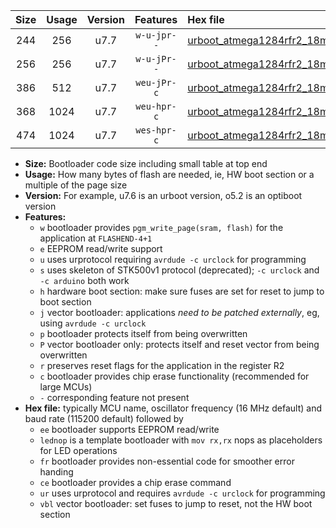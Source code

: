 |Size|Usage|Version|Features|Hex file|
|:-:|:-:|:-:|:-:|:--|
|244|256|u7.7|`w-u-jpr--`|[urboot_atmega1284rfr2_18mhz432_9600bps_lednop_ur_vbl.hex](https://raw.githubusercontent.com/stefanrueger/urboot.hex/main/mcus/atmega1284rfr2/fcpu_18mhz432/9600_bps/urboot_atmega1284rfr2_18mhz432_9600bps_lednop_ur_vbl.hex)|
|256|256|u7.7|`w-u-jPr--`|[urboot_atmega1284rfr2_18mhz432_9600bps_ur_vbl.hex](https://raw.githubusercontent.com/stefanrueger/urboot.hex/main/mcus/atmega1284rfr2/fcpu_18mhz432/9600_bps/urboot_atmega1284rfr2_18mhz432_9600bps_ur_vbl.hex)|
|386|512|u7.7|`weu-jPr-c`|[urboot_atmega1284rfr2_18mhz432_9600bps_ee_lednop_fr_ce_ur_vbl.hex](https://raw.githubusercontent.com/stefanrueger/urboot.hex/main/mcus/atmega1284rfr2/fcpu_18mhz432/9600_bps/urboot_atmega1284rfr2_18mhz432_9600bps_ee_lednop_fr_ce_ur_vbl.hex)|
|368|1024|u7.7|`weu-hpr-c`|[urboot_atmega1284rfr2_18mhz432_9600bps_ee_lednop_fr_ce_ur.hex](https://raw.githubusercontent.com/stefanrueger/urboot.hex/main/mcus/atmega1284rfr2/fcpu_18mhz432/9600_bps/urboot_atmega1284rfr2_18mhz432_9600bps_ee_lednop_fr_ce_ur.hex)|
|474|1024|u7.7|`wes-hpr-c`|[urboot_atmega1284rfr2_18mhz432_9600bps_ee_lednop_fr_ce.hex](https://raw.githubusercontent.com/stefanrueger/urboot.hex/main/mcus/atmega1284rfr2/fcpu_18mhz432/9600_bps/urboot_atmega1284rfr2_18mhz432_9600bps_ee_lednop_fr_ce.hex)|

- **Size:** Bootloader code size including small table at top end
- **Usage:** How many bytes of flash are needed, ie, HW boot section or a multiple of the page size
- **Version:** For example, u7.6 is an urboot version, o5.2 is an optiboot version
- **Features:**
  + `w` bootloader provides `pgm_write_page(sram, flash)` for the application at `FLASHEND-4+1`
  + `e` EEPROM read/write support
  + `u` uses urprotocol requiring `avrdude -c urclock` for programming
  + `s` uses skeleton of STK500v1 protocol (deprecated); `-c urclock` and `-c arduino` both work
  + `h` hardware boot section: make sure fuses are set for reset to jump to boot section
  + `j` vector bootloader: applications *need to be patched externally*, eg, using `avrdude -c urclock`
  + `p` bootloader protects itself from being overwritten
  + `P` vector bootloader only: protects itself and reset vector from being overwritten
  + `r` preserves reset flags for the application in the register R2
  + `c` bootloader provides chip erase functionality (recommended for large MCUs)
  + `-` corresponding feature not present
- **Hex file:** typically MCU name, oscillator frequency (16 MHz default) and baud rate (115200 default) followed by
  + `ee` bootloader supports EEPROM read/write
  + `lednop` is a template bootloader with `mov rx,rx` nops as placeholders for LED operations
  + `fr` bootloader provides non-essential code for smoother error handing
  + `ce` bootloader provides a chip erase command
  + `ur` uses urprotocol and requires `avrdude -c urclock` for programming
  + `vbl` vector bootloader: set fuses to jump to reset, not the HW boot section
